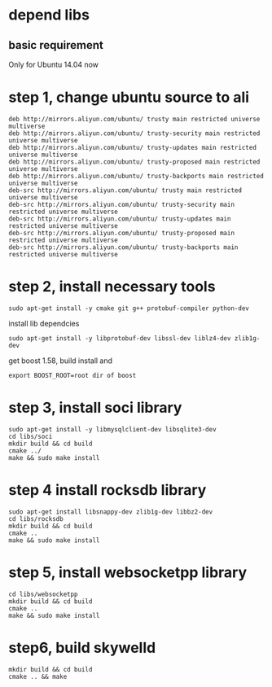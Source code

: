 # depend libs

## basic requirement

Only for Ubuntu 14.04 now

# step 1, change ubuntu source to ali
```
deb http://mirrors.aliyun.com/ubuntu/ trusty main restricted universe multiverse
deb http://mirrors.aliyun.com/ubuntu/ trusty-security main restricted universe multiverse
deb http://mirrors.aliyun.com/ubuntu/ trusty-updates main restricted universe multiverse
deb http://mirrors.aliyun.com/ubuntu/ trusty-proposed main restricted universe multiverse
deb http://mirrors.aliyun.com/ubuntu/ trusty-backports main restricted universe multiverse
deb-src http://mirrors.aliyun.com/ubuntu/ trusty main restricted universe multiverse
deb-src http://mirrors.aliyun.com/ubuntu/ trusty-security main restricted universe multiverse
deb-src http://mirrors.aliyun.com/ubuntu/ trusty-updates main restricted universe multiverse
deb-src http://mirrors.aliyun.com/ubuntu/ trusty-proposed main restricted universe multiverse
deb-src http://mirrors.aliyun.com/ubuntu/ trusty-backports main restricted universe multiverse
```

# step 2, install necessary tools
```
sudo apt-get install -y cmake git g++ protobuf-compiler python-dev
```

install lib dependcies
```
sudo apt-get install -y libprotobuf-dev libssl-dev liblz4-dev zlib1g-dev
```

get boost 1.58, build install and
```
export BOOST_ROOT=root dir of boost
```

# step 3, install soci library
```
sudo apt-get install -y libmysqlclient-dev libsqlite3-dev
cd libs/soci
mkdir build && cd build
cmake ../
make && sudo make install
```

# step 4 install rocksdb library
```
sudo apt-get install libsnappy-dev zlib1g-dev libbz2-dev
cd libs/rocksdb
mkdir build && cd build
cmake ..
make && sudo make install
```

# step 5, install websocketpp library
```
cd libs/websocketpp
mkdir build && cd build
cmake ..
make && sudo make install
```

# step6, build skywelld
```
mkdir build && cd build
cmake .. && make
```

